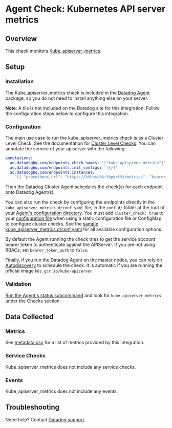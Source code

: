 # Agent Check: Kubernetes API server metrics

## Overview

This check monitors [Kube_apiserver_metrics][1].

## Setup

### Installation

The Kube_apiserver_metrics check is included in the [Datadog Agent][2] package, so you do not need to install anything else on your server.

**Note**: A tile is not included on the Datadog site for this integration. Follow the configuration steps below to configure this integration.

### Configuration

The main use case to run the kube_apiserver_metrics check is as a Cluster Level Check.
See the documentation for [Cluster Level Checks][3].
You can annotate the service of your apiserver with the following:

```yaml
annotations:
  ad.datadoghq.com/endpoints.check_names: '["kube_apiserver_metrics"]'
  ad.datadoghq.com/endpoints.init_configs: '[{}]'
  ad.datadoghq.com/endpoints.instances:
    '[{ "prometheus_url": "https://%%host%%:%%port%%/metrics", "bearer_token_auth": "true" }]'
```

Then the Datadog Cluster Agent schedules the check(s) for each endpoint onto Datadog Agent(s). 

You can also run the check by configuring the endpoints directly in the `kube_apiserver_metrics.d/conf.yaml` file, in the `conf.d/` folder at the root of your [Agent's configuration directory][4].
You must add `cluster_check: true` to your [configuration file][10] when using a static configuration file or ConfigMap to configure cluster checks. See the [sample kube_apiserver_metrics.d/conf.yaml][5] for all available configuration options.

By default the Agent running the check tries to get the service account bearer token to authenticate against the APIServer. If you are not using RBACs, set `bearer_token_auth` to `false`.

Finally, if you run the Datadog Agent on the master nodes, you can rely on [Autodiscovery][6] to schedule the check. It is automatic if you are running the official image `k8s.gcr.io/kube-apiserver`.

### Validation

[Run the Agent's status subcommand][7] and look for `kube_apiserver_metrics` under the Checks section.

## Data Collected

### Metrics

See [metadata.csv][8] for a list of metrics provided by this integration.

### Service Checks

Kube_apiserver_metrics does not include any service checks.

### Events

Kube_apiserver_metrics does not include any events.

## Troubleshooting

Need help? Contact [Datadog support][9].

[1]: https://kubernetes.io/docs/reference/command-line-tools-reference/kube-apiserver
[2]: https://app.datadoghq.com/account/settings#agent
[3]: https://docs.datadoghq.com/agent/cluster_agent/clusterchecks/
[4]: https://docs.datadoghq.com/agent/guide/agent-configuration-files/#agent-configuration-directory
[5]: https://github.com/DataDog/integrations-core/blob/master/kube_apiserver_metrics/datadog_checks/kube_apiserver_metrics/data/conf.yaml.example
[6]: https://docs.datadoghq.com/agent/kubernetes/integrations/
[7]: https://docs.datadoghq.com/agent/faq/agent-commands/#agent-status-and-information
[8]: https://github.com/DataDog/integrations-core/blob/master/kube_apiserver_metrics/metadata.csv
[9]: https://docs.datadoghq.com/help/
[10]: https://docs.datadoghq.com/agent/cluster_agent/clusterchecks/#set-up-cluster-checks
